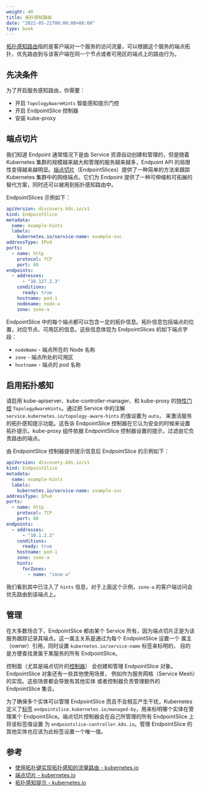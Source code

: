 ```yaml
---
weight: 40
title: 拓扑感知路由
date: "2022-05-21T00:00:00+08:00"
type: book
---
```


[拓扑感知路由](https://kubernetes.io/zh/docs/concepts/services-networking/service-topology/)指的是客户端对一个服务的访问流量，可以根据这个服务的端点拓扑，优先路由到与该客户端在同一个节点或者可用区的端点上的路由行为。

## 先决条件

为了开启服务感知路由，你需要：

- 开启 `TopologyAwareHints` 智能感知提示门控
- 开启 EndpointSlice 控制器
- 安装 kube-proxy

## 端点切片

我们知道 Endpoint 通常情况下是由 Service 资源自动创建和管理的，但是随着 Kubernetes 集群的规模越来越大和管理的服务越来越多，Endpoint API 的局限性变得越来越明显。[端点切片](https://kubernetes.io/zh/docs/concepts/services-networking/endpoint-slices/)（EndpointSlices）提供了一种简单的方法来跟踪 Kubernetes 集群中的网络端点。它们为 Endpoint 提供了一种可伸缩和可拓展的替代方案，同时还可以被用到拓扑感知路由中。

EndpointSlices 示例如下：

```yaml
apiVersion: discovery.k8s.io/v1
kind: EndpointSlice
metadata:
  name: example-hints
  labels:
    kubernetes.io/service-name: example-svc
addressType: IPv4
ports:
  - name: http
    protocol: TCP
    port: 80
endpoints:
  - addresses:
      - "10.127.2.3"
    conditions:
      ready: true
    hostname: pod-1
    nodename: node-a
    zone: zone-a
```

EndpointSlice 中的每个端点都可以包含一定的拓扑信息。拓扑信息包括端点的位置，对应节点、可用区的信息。这些信息体现为 EndpointSlices 的如下端点字段：

- `nodeName` - 端点所在的 Node 名称
- `zone` - 端点所处的可用区
- `hostname` - 端点的 pod 名称

## 启用拓扑感知

请启用 kube-apiserver、kube-controller-manager、和 kube-proxy 的[特性门控](https://kubernetes.io/zh/docs/reference/command-line-tools-reference/feature-gates/) `TopologyAwareHints`。通过把 Service 中的注解 `service.kubernetes.io/topology-aware-hints` 的值设置为 `auto`， 来激活服务的拓扑感知提示功能。这告诉 EndpointSlice 控制器在它认为安全的时候来设置拓扑提示。kube-proxy 组件依据 EndpointSlice 控制器设置的提示，过滤由它负责路由的端点。

由 EndpointSlice 控制器提供提示信息后 EndpointSlice 的示例如下：

```yaml
apiVersion: discovery.k8s.io/v1
kind: EndpointSlice
metadata:
  name: example-hints
  labels:
    kubernetes.io/service-name: example-svc
addressType: IPv4
ports:
  - name: http
    protocol: TCP
    port: 80
endpoints:
  - addresses:
      - "10.1.2.3"
    conditions:
      ready: true
    hostname: pod-1
    zone: zone-a
    hints:
      forZones:
        - name: "zone-a"
```

我们看到其中已注入了 `hints` 信息，对于上面这个示例，`zone-a` 的客户端访问会优先路由到该端点上。

## 管理

在大多数场合下，EndpointSlice 都由某个 Service 所有，因为端点切片正是为该服务跟踪记录其端点。这一属主关系是通过为每个 EndpointSlice 设置一个 属主（owner）引用，同时设置 `kubernetes.io/service-name` 标签来标明的， 目的是方便查找隶属于某服务的所有 EndpointSlice。

控制面（尤其是端点切片的[控制器](https://kubernetes.io/zh/docs/concepts/architecture/controller/)） 会创建和管理 EndpointSlice 对象。EndpointSlice 对象还有一些其他使用场景， 例如作为服务网格（Service Mesh）的实现。这些场景都会导致有其他实体 或者控制器负责管理额外的 EndpointSlice 集合。

为了确保多个实体可以管理 EndpointSlice 而且不会相互产生干扰，Kubernetes 定义了[标签](https://kubernetes.io/zh/docs/concepts/overview/working-with-objects/labels/) `endpointslice.kubernetes.io/managed-by`，用来标明哪个实体在管理某个 EndpointSlice。端点切片控制器会在自己所管理的所有 EndpointSlice 上将该标签值设置 为 `endpointslice-controller.k8s.io`。管理 EndpointSlice 的其他实体也应该为此标签设置一个唯一值。

## 参考

- [使用拓扑键实现拓扑感知的流量路由 - kubernetes.io](https://kubernetes.io/zh/docs/concepts/services-networking/service-topology/)
- [端点切片 - kubernetes.io](https://kubernetes.io/zh/docs/concepts/services-networking/endpoint-slices/)
- [拓扑感知提示 - kubernetes.io](https://kubernetes.io/zh/docs/concepts/services-networking/topology-aware-hints/)
